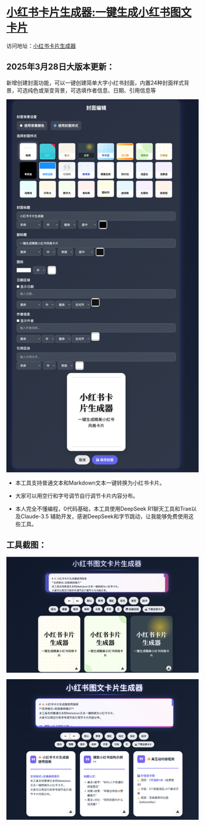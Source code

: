 # [小红书卡片生成器:一键生成小红书图文卡片](https://weierboge.github.io/Redbookcard/)

访问地址：[小红书卡片生成器](https://weierboge.github.io/Redbookcard/)



## 2025年3月28日大版本更新：

新增创建封面功能，可以一键创建简单大字小红书封面，内置24种封面样式背景，可选纯色或渐变背景，可选填作者信息、日期、引用信息等

![image](https://github.com/weierboge/Redbookcard/blob/main/cover.png)


* 本工具支持普通文本和Markdown文本一键转换为小红书卡片。
  
* 大家可以用空行和字号调节自行调节卡片内容分布。

* 本人完全不懂编程，0代码基础，本工具使用DeepSeek R1聊天工具和Trae以及Claude-3.5 辅助开发，感谢DeepSeek和字节跳动，让我能够免费使用这些工具。

## 工具截图：


![image](https://github.com/weierboge/Redbookcard/blob/main/Redbook2.png)

![image](https://github.com/weierboge/Redbookcard/blob/main/Redbookcardtool.png)
